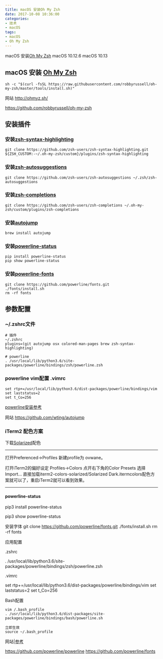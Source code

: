 ```yaml
---
title: macOS 安装Oh My Zsh
date: 2017-10-08 10:36:00
categories:
- 技术
- macOS
tags:
- macOS
- Oh My Zsh
---
```


macOS 安装[Oh My Zsh](http://ohmyz.sh/)
macOS 10.12.6
macOS 10.13

## macOS 安装 [Oh My Zsh](https://github.com/robbyrussell/oh-my-zsh)
```
sh -c "$(curl -fsSL https://raw.githubusercontent.com/robbyrussell/oh-my-zsh/master/tools/install.sh)"
```

网站
http://ohmyz.sh/

https://github.com/robbyrussell/oh-my-zsh

## 安装插件

### 安装[zsh-syntax-highlighting](https://github.com/zsh-users/zsh-syntax-highlighting/blob/master/INSTALL.md)
```
git clone https://github.com/zsh-users/zsh-syntax-highlighting.git ${ZSH_CUSTOM:-~/.oh-my-zsh/custom}/plugins/zsh-syntax-highlighting
```

### 安装[zsh-autosuggestions](https://github.com/zsh-users/zsh-autosuggestions)

```shell
git clone https://github.com/zsh-users/zsh-autosuggestions ~/.zsh/zsh-autosuggestions
```

### 安装[**zsh-completions**](https://github.com/zsh-users/zsh-completions)

```shell
git clone https://github.com/zsh-users/zsh-completions ~/.oh-my-zsh/custom/plugins/zsh-completions
```

### 安装[autojump](https://github.com/wting/autojump)

```
brew install autojump
```

### 安装[powerline-status](https://github.com/powerline/powerline)
```
pip install powerline-status
pip show powerline-status
```

### 安装[powerline-fonts](https://github.com/powerline/fonts)
```
git clone https://github.com/powerline/fonts.git
./fonts/install.sh
rm -rf fonts
```

## 参数配置
### ~/.zshrc文件
```
# 插件
~/.zshrc
plugins=(git autojump osx colored-man-pages brew zsh-syntax-highlighting)

# powerline
. /usr/local/lib/python3.6/site-packages/powerline/bindings/zsh/powerline.zsh
```

### powerline vim配置 .vimrc
```
set rtp+=/usr/local/lib/python3.6/dist-packages/powerline/bindings/vim
set laststatus=2
set t_Co=256
```
[powerline安装参考](http://blog.topspeedsnail.com/archives/2652)

网站
https://github.com/wting/autojump

### iTerm2 配色方案

下载[Solarized](http://ethanschoonover.com/solarized)配色

***
打开Preferenced->Profiles
新建profile为 ovwane。

打开iTerm2的偏好设定
Profiles->Colors
点开右下角的Color Presets 选择Import... 直接加载iterm2-colors-solarized/Solarized Dark.itermcolors配色方案就可以了，重启iTerm2就可以看到效果。
***

#### powerline-status

pip3 install powerline-status

pip3 show powerline-status

安装字体
git clone https://github.com/powerline/fonts.git
./fonts/install.sh
rm -rf fonts

应用配置

.zshrc

. /usr/local/lib/python3.6/site-packages/powerline/bindings/zsh/powerline.zsh

.vimrc

set rtp+=/usr/local/lib/python3.6/dist-packages/powerline/bindings/vim
set laststatus=2
set t_Co=256

Bash配置

```
vim /.bash_profile
. /usr/local/lib/python3.6/dist-packages/site-packages/powerline/bindings/bash/powerline.sh

立即生效
source ~/.bash_profile
```

网站|[参考](http://blog.topspeedsnail.com/archives/2652)

https://github.com/powerline/powerline
https://github.com/powerline/fonts